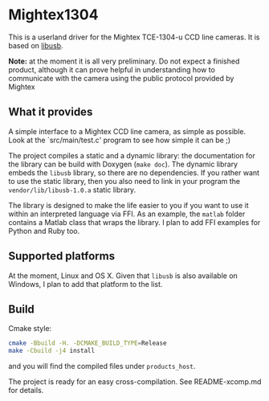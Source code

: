 # Mightex1304

This is a userland driver for the Mightex TCE-1304-u CCD line cameras. It is based on [libusb](https://libusb.info).

**Note:** at the moment it is all very preliminary. Do not expect a finished product, although it can prove helpful in understanding how to communicate with the camera using the public protocol provided by Mightex

## What it provides

A simple interface to a Mightex CCD line camera, as simple as possible. Look at the `src/main/test.c' program to see how simple it can be ;)

The project compiles a static and a dynamic library: the documentation for the library can be build with Doxygen (`make doc`). The dynamic library embeds the `libusb` library, so there are no dependencies. If you rather want to use the static library, then you also need to link in your program the `vendor/lib/libusb-1.0.a` static library.

The library is designed to make the life easier to you if you want to use it within an interpreted language via FFI. As an example, the `matlab` folder contains a Matlab class that wraps the library. I plan to add FFI examples for Python and Ruby too.

## Supported platforms

At the moment, Linux and OS X. Given that `libusb` is also available on Windows, I plan to add that platform to the list.

## Build

Cmake style:

```sh
cmake -Bbuild -H. -DCMAKE_BUILD_TYPE=Release
make -Cbuild -j4 install
```

and you will find the compiled files under `products_host`.

The project is ready for an easy cross-compilation. See README-xcomp.md for details.

